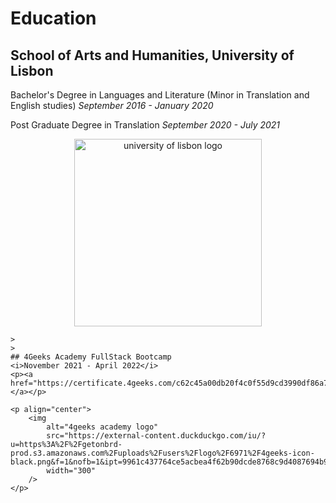 # Education
>
>
## School of Arts and Humanities, University of Lisbon
Bachelor's Degree in Languages and Literature (Minor in Translation and English studies)
<i>September 2016 - January 2020</i>

Post Graduate Degree in Translation
<i>September 2020 - July 2021</i>

<p align="center">
    <img
        alt="university of lisbon logo"
        src="https://external-content.duckduckgo.com/iu/?u=https%3A%2F%2Fportuguese-flul.dlc.pt%2Fimagens%2Flayout%2Fentrada%2Fimg%2Flogo_flul.png&f=1&nofb=1&ipt=5af5f830ab3747418f9936593beeb434af5f67c1970a44006d918b632f6b0609&ipo=images"
        width="300"
    />
</p>

```
>
>
## 4Geeks Academy FullStack Bootcamp
<i>November 2021 - April 2022</i>
<p><a href="https://certificate.4geeks.com/c62c45a00db20f4c0f55d9cd3990df86a7942853">Certificate </a></p>

<p align="center">
    <img
        alt="4geeks academy logo"
        src="https://external-content.duckduckgo.com/iu/?u=https%3A%2F%2Fgetonbrd-prod.s3.amazonaws.com%2Fuploads%2Fusers%2Flogo%2F6971%2F4geeks-icon-black.png&f=1&nofb=1&ipt=9961c437764ce5acbea4f62b90dcde8768c9d4087694b9248bfba7f1e09f70c3&ipo=images"
        width="300"
    />
</p>
